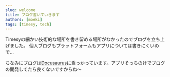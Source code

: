 ```yaml
---
slug: welcome
title: ブログ書いていきます
authors: [moeki]
tags: [timesy, tech]
---
```


Timesyの細かい技術的な場所を書き留める場所がなかったのでブログを立ち上げました。
個人ブログもプラットフォームもアプリについては書きにくいので...

ちなみにブログは[Docusaurus](https://docusaurus.io/)に乗っかっています。アプリそっちのけでブログの開発してたら良くないですからね〜
